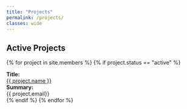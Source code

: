 ```yaml
---
title: "Projects"
permalink: /projects/
classes: wide
---
```

<link rel="stylesheet" href="{{ '/assets/css/custom.css' | relative_url }}">

<h2> Active Projects </h2>

{% for project in site.members %}
{% if project.status == "active" %}
<div class="project-list">
    <div class="project-item">
    <b>Title:</b><br>
    <a href="{{ project.url }}"> {{ project.name }} </a>
    </div>
    <div class="project-item">  
        <b>Summary:</b><br>
        {{ project.email}}
    </div>
</div>
{% endif %}
{% endfor %}
